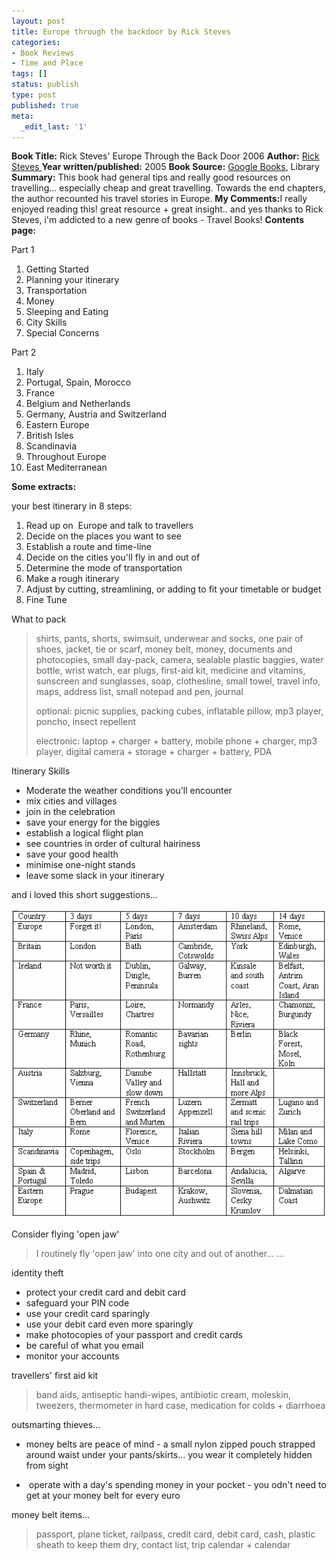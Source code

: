 ```yaml
---
layout: post
title: Europe through the backdoor by Rick Steves
categories:
- Book Reviews
- Time and Place
tags: []
status: publish
type: post
published: true
meta:
  _edit_last: '1'
---
```

<strong>Book Title:</strong> Rick Steves' Europe Through the Back Door 2006
<strong>Author:</strong> <a class="vt-p" href="http://www.ricksteves.com/">Rick Steves
</a><strong>Year written/published:</strong> 2005
<strong>Book Source:</strong> <a class="vt-p" href="http://books.google.com/books?id=asMEGwAACAAJ&amp;dq=europe+through+the+back+door+2006">Google Books</a>, Library
<strong>Summary:</strong> This book had general tips and really good resources on travelling... especially cheap and great travelling. Towards the end chapters, the author recounted his travel stories in Europe.
<strong>My Comments:</strong>I really enjoyed reading this! great resource + great insight.. and yes thanks to Rick Steves, i'm addicted to a new genre of books - Travel Books!
<strong>Contents page:</strong>

Part 1
<ol>
	<li>Getting Started</li>
	<li>Planning your itinerary</li>
	<li>Transportation</li>
	<li>Money</li>
	<li>Sleeping and Eating</li>
	<li>City Skills</li>
	<li>Special Concerns</li>
</ol>
Part 2
<ol>
	<li>Italy</li>
	<li>Portugal, Spain, Morocco</li>
	<li>France</li>
	<li>Belgium and Netherlands</li>
	<li>Germany, Austria and Switzerland</li>
	<li>Eastern Europe</li>
	<li>British Isles</li>
	<li>Scandinavia</li>
	<li>Throughout Europe</li>
	<li>East Mediterranean</li>
</ol>
<strong>Some extracts:</strong>

your best itinerary in 8 steps:
<ol>
	<li>Read up on  Europe and talk to travellers</li>
	<li>Decide on the places you want to see</li>
	<li>Establish a route and time-line</li>
	<li>Decide on the cities you'll fly in and out of</li>
	<li>Determine the mode of transportation</li>
	<li>Make a rough itinerary</li>
	<li>Adjust by cutting, streamlining, or adding to fit your timetable or budget</li>
	<li>Fine Tune</li>
</ol>
What to pack
<blockquote>shirts, pants, shorts, swimsuit, underwear and socks, one pair of shoes, jacket, tie or scarf, money belt, money, documents and photocopies, small day-pack, camera, sealable plastic baggies, water bottle, wrist watch, ear plugs, first-aid kit, medicine and vitamins, sunscreen and sunglasses, soap, clothesline, small towel, travel info, maps, address list, small notepad and pen, journal

optional: picnic supplies, packing cubes, inflatable pillow, mp3 player, poncho, insect repellent

electronic: laptop + charger + battery, mobile phone + charger, mp3 player, digital camera + storage + charger + battery, PDA</blockquote>
Itinerary Skills
<ul>
	<li>Moderate the weather conditions you'll encounter</li>
	<li>mix cities and villages</li>
	<li>join in the celebration</li>
	<li>save your energy for the biggies</li>
	<li>establish a logical flight plan</li>
	<li>see countries in order of cultural hairiness</li>
	<li>save your good health</li>
	<li>minimise one-night stands</li>
	<li>leave some slack in your itinerary</li>
</ul>
and i loved this short suggestions...
<p align="center"><img src="/img/europe_84758943759834.jpg" alt="europe_84758943759834.jpg" /></p>
<p align="left">Consider flying 'open jaw'</p>

<blockquote>
<p align="left">I routinely fly 'open jaw' into one city and out of another... ...</p>
</blockquote>
<p align="left">identity theft</p>

<ul>
	<li>protect your credit card and debit card</li>
	<li>safeguard your PIN code</li>
	<li>use your credit card sparingly</li>
	<li>use your debit card even more sparingly</li>
	<li>make photocopies of your passport and credit cards</li>
	<li>be careful of what you email</li>
	<li>monitor your accounts</li>
</ul>
<p align="left">travellers' first aid kit</p>

<blockquote>
<p align="left">band aids, antiseptic handi-wipes, antibiotic cream, moleskin, tweezers, thermometer in hard case, medication for colds + diarrhoea</p>
</blockquote>
<p align="left">outsmarting thieves...</p>

<ul>
	<li>
<p align="left">money belts are peace of mind - a small nylon zipped pouch strapped around waist under your pants/skirts... you wear it completely hidden from sight</p>
</li>
	<li>
<p align="left"> operate with a day's spending money in your pocket - you odn't need to get at your money belt for every euro</p>
</li>
</ul>
<p align="left">money belt items...</p>

<blockquote>
<p align="left">passport, plane ticket, railpass, credit card, debit card, cash, plastic sheath to keep them dry, contact list, trip calendar + calendar</p>
</blockquote>
